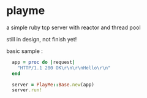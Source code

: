 # playme
a simple ruby tcp server with reactor and thread pool

still in design, not finish yet!

basic sample :

```ruby
  app = proc do |request|
    "HTTP/1.1 200 OK\r\n\r\nHello\r\n"
  end

  server = PlayMe::Base.new(app)
  server.run!
```
